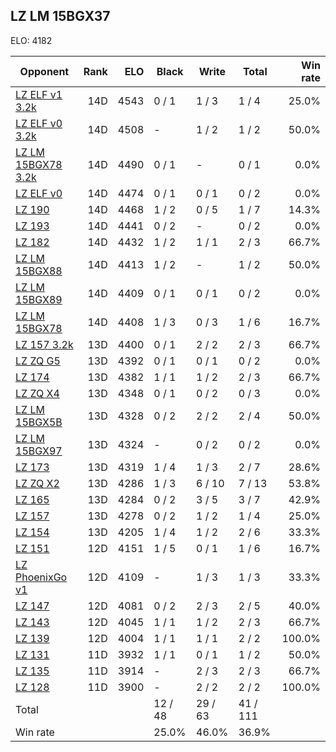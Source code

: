 ## LZ LM 15BGX37 ##

ELO: 4182

Opponent | Rank | ELO | Black | Write | Total | Win rate
---------|-----:|----:|-------|-------|-------|-------:
[LZ ELF v1 3.2k](LZ%20ELF%20v1%203.2k.md) | 14D | 4543 | 0 / 1 | 1 / 3 | 1 / 4 | 25.0%
[LZ ELF v0 3.2k](LZ%20ELF%20v0%203.2k.md) | 14D | 4508 | - | 1 / 2 | 1 / 2 | 50.0%
[LZ LM 15BGX78 3.2k](LZ%20LM%2015BGX78%203.2k.md) | 14D | 4490 | 0 / 1 | - | 0 / 1 | 0.0%
[LZ ELF v0](LZ%20ELF%20v0.md) | 14D | 4474 | 0 / 1 | 0 / 1 | 0 / 2 | 0.0%
[LZ 190](LZ%20190.md) | 14D | 4468 | 1 / 2 | 0 / 5 | 1 / 7 | 14.3%
[LZ 193](LZ%20193.md) | 14D | 4441 | 0 / 2 | - | 0 / 2 | 0.0%
[LZ 182](LZ%20182.md) | 14D | 4432 | 1 / 2 | 1 / 1 | 2 / 3 | 66.7%
[LZ LM 15BGX88](LZ%20LM%2015BGX88.md) | 14D | 4413 | 1 / 2 | - | 1 / 2 | 50.0%
[LZ LM 15BGX89](LZ%20LM%2015BGX89.md) | 14D | 4409 | 0 / 1 | 0 / 1 | 0 / 2 | 0.0%
[LZ LM 15BGX78](LZ%20LM%2015BGX78.md) | 14D | 4408 | 1 / 3 | 0 / 3 | 1 / 6 | 16.7%
[LZ 157 3.2k](LZ%20157%203.2k.md) | 13D | 4400 | 0 / 1 | 2 / 2 | 2 / 3 | 66.7%
[LZ ZQ G5](LZ%20ZQ%20G5.md) | 13D | 4392 | 0 / 1 | 0 / 1 | 0 / 2 | 0.0%
[LZ 174](LZ%20174.md) | 13D | 4382 | 1 / 1 | 1 / 2 | 2 / 3 | 66.7%
[LZ ZQ X4](LZ%20ZQ%20X4.md) | 13D | 4348 | 0 / 1 | 0 / 2 | 0 / 3 | 0.0%
[LZ LM 15BGX5B](LZ%20LM%2015BGX5B.md) | 13D | 4328 | 0 / 2 | 2 / 2 | 2 / 4 | 50.0%
[LZ LM 15BGX97](LZ%20LM%2015BGX97.md) | 13D | 4324 | - | 0 / 2 | 0 / 2 | 0.0%
[LZ 173](LZ%20173.md) | 13D | 4319 | 1 / 4 | 1 / 3 | 2 / 7 | 28.6%
[LZ ZQ X2](LZ%20ZQ%20X2.md) | 13D | 4286 | 1 / 3 | 6 / 10 | 7 / 13 | 53.8%
[LZ 165](LZ%20165.md) | 13D | 4284 | 0 / 2 | 3 / 5 | 3 / 7 | 42.9%
[LZ 157](LZ%20157.md) | 13D | 4278 | 0 / 2 | 1 / 2 | 1 / 4 | 25.0%
[LZ 154](LZ%20154.md) | 13D | 4205 | 1 / 4 | 1 / 2 | 2 / 6 | 33.3%
[LZ 151](LZ%20151.md) | 12D | 4151 | 1 / 5 | 0 / 1 | 1 / 6 | 16.7%
[LZ PhoenixGo v1](LZ%20PhoenixGo%20v1.md) | 12D | 4109 | - | 1 / 3 | 1 / 3 | 33.3%
[LZ 147](LZ%20147.md) | 12D | 4081 | 0 / 2 | 2 / 3 | 2 / 5 | 40.0%
[LZ 143](LZ%20143.md) | 12D | 4045 | 1 / 1 | 1 / 2 | 2 / 3 | 66.7%
[LZ 139](LZ%20139.md) | 12D | 4004 | 1 / 1 | 1 / 1 | 2 / 2 | 100.0%
[LZ 131](LZ%20131.md) | 11D | 3932 | 1 / 1 | 0 / 1 | 1 / 2 | 50.0%
[LZ 135](LZ%20135.md) | 11D | 3914 | - | 2 / 3 | 2 / 3 | 66.7%
[LZ 128](LZ%20128.md) | 11D | 3900 | - | 2 / 2 | 2 / 2 | 100.0%
Total | | | 12 / 48 | 29 / 63 | 41 / 111 | 
Win rate| | | 25.0% | 46.0% | 36.9% | 
